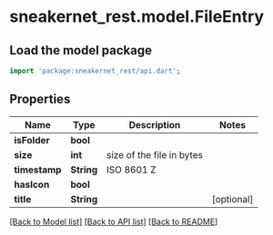 # sneakernet_rest.model.FileEntry

## Load the model package
```dart
import 'package:sneakernet_rest/api.dart';
```

## Properties
Name | Type | Description | Notes
------------ | ------------- | ------------- | -------------
**isFolder** | **bool** |  | 
**size** | **int** | size of the file in bytes | 
**timestamp** | **String** | ISO 8601 Z | 
**hasIcon** | **bool** |  | 
**title** | **String** |  | [optional] 

[[Back to Model list]](../README.md#documentation-for-models) [[Back to API list]](../README.md#documentation-for-api-endpoints) [[Back to README]](../README.md)


